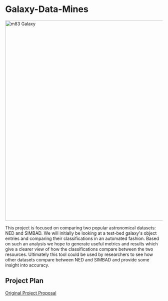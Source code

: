 # Galaxy-Data-Mines

<!--![alt text](https://i.ytimg.com/vi/5n9WgXv02gQ/maxresdefault.jpg "m83 Galaxy")-->

<img src="https://i.ytimg.com/vi/5n9WgXv02gQ/maxresdefault.jpg" alt="m83 Galaxy" style="width:640px"/>

This project is focused on comparing two popular astronomical datasets: NED and SIMBAD. We will initially be looking at a test-bed galaxy's object entries and comparing their classifications in an automated fashion. Based on such an analysis we hope to generate useful metrics and results which give a clearer view of how the classifications compare between the two resources. Ultimately this tool could be used by researchers to see how other datasets compare between NED and SIMBAD and provide some insight into accuracy.

## Project Plan 

[Original Project Proposal](./mshubat_cs4490_thesis_proposal.pdf)

